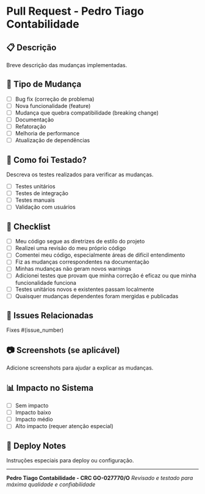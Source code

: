 # Pull Request - Pedro Tiago Contabilidade

## 📋 Descrição
Breve descrição das mudanças implementadas.

## 🔧 Tipo de Mudança
- [ ] Bug fix (correção de problema)
- [ ] Nova funcionalidade (feature)
- [ ] Mudança que quebra compatibilidade (breaking change)
- [ ] Documentação
- [ ] Refatoração
- [ ] Melhoria de performance
- [ ] Atualização de dependências

## 🧪 Como foi Testado?
Descreva os testes realizados para verificar as mudanças.

- [ ] Testes unitários
- [ ] Testes de integração
- [ ] Testes manuais
- [ ] Validação com usuários

## 📝 Checklist
- [ ] Meu código segue as diretrizes de estilo do projeto
- [ ] Realizei uma revisão do meu próprio código
- [ ] Comentei meu código, especialmente áreas de difícil entendimento
- [ ] Fiz as mudanças correspondentes na documentação
- [ ] Minhas mudanças não geram novos warnings
- [ ] Adicionei testes que provam que minha correção é eficaz ou que minha funcionalidade funciona
- [ ] Testes unitários novos e existentes passam localmente
- [ ] Quaisquer mudanças dependentes foram mergidas e publicadas

## 🔗 Issues Relacionadas
Fixes #(issue_number)

## 📷 Screenshots (se aplicável)
Adicione screenshots para ajudar a explicar as mudanças.

## 📊 Impacto no Sistema
- [ ] Sem impacto
- [ ] Impacto baixo
- [ ] Impacto médio
- [ ] Alto impacto (requer atenção especial)

## 🚀 Deploy Notes
Instruções especiais para deploy ou configuração.

---
**Pedro Tiago Contabilidade - CRC GO-027770/O**
*Revisado e testado para máxima qualidade e confiabilidade*